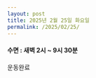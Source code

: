 ```yaml
---
layout: post
title: 2025년 2월 25일 화요일
permalink: /2025/02/25/
---
```

#### 수면 : 새벽 2시 ~ 9시 30분<br/>
운동완료